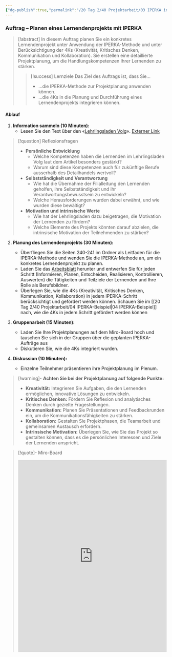 ```yaml
---
{"dg-publish":true,"permalink":"/20 Tag 2/40 Projektarbeit/03 IPERKA in der Praxis/"}
---
```



### Auftrag – Planen eines Lernendenprojekts mit IPERKA 

> [!abstract] In diesem Auftrag planen Sie ein konkretes Lernendenprojekt unter Anwendung der IPERKA-Methode und unter Berücksichtigung der 4Ks (Kreativität, Kritisches Denken, Kommunikation und Kollaboration). Sie erstellen eine detaillierte Projektplanung, um die Handlungskompetenzen Ihrer Lernenden zu stärken.
> 
> > [!success] Lernziele Das Ziel des Auftrags ist, dass Sie...
> > 
> > - ...die IPERKA-Methode zur Projektplanung anwenden können.
> > - ...die 4Ks in die Planung und Durchführung eines Lernendenprojekts integrieren können.


#### Ablauf

1. **Information sammeln (10 Minuten):**
    - Lesen Sie den Text über den «[Lehrlingsladen Volg](https://miro.com/app/board/uXjVLKN6QrM=/?moveToWidget=3458764607713883129&cot=14)». 
      [Externer Link](https://drive.google.com/file/d/103KGR4QmxiE8-aeKX2oT8A292NSd5KFq/view?usp=sharing)
>[!question] Reflexionsfragen
>- **Persönliche Entwicklung**
>    - Welche Kompetenzen haben die Lernenden im Lehrlingsladen Volg laut dem Artikel besonders gestärkt?
 >   - Warum sind diese Kompetenzen auch für zukünftige Berufe ausserhalb des Detailhandels wertvoll?
 >- **Selbstständigkeit und Verantwortung**
>      - Wie hat die Übernahme der Filialleitung den Lernenden geholfen, ihre Selbstständigkeit und ihr Verantwortungsbewusstsein zu entwickeln?
>    - Welche Herausforderungen wurden dabei erwähnt, und wie wurden diese bewältigt?
> - **Motivation und intrinsische Werte**
>	- Wie hat der Lehrlingsladen dazu beigetragen, die Motivation der Lernenden zu fördern?
>	- Welche Elemente des Projekts könnten darauf abzielen, die intrinsische Motivation der Teilnehmenden zu stärken?

2. **Planung des Lernendenprojekts (30 Minuten):**
    - Überfliegen Sie die Seiten 240-241 im Ordner als Leitfaden für die IPERKA-Methode und wenden Sie die IPERKA-Methode an, um ein konkretes Lernendenprojekt zu planen.
    - Laden Sie das [Arbeitsblatt](https://drive.google.com/file/d/108PqDPs40lI8V705PZxyMYoZBFbSIgWN/view?usp=sharing) herunter und entwerfen Sie für jeden Schritt (Informieren, Planen, Entscheiden, Realisieren, Kontrollieren, Auswerten) die Tätigkeiten und Teilziele der Lernenden und Ihre Rolle als Berufsbildner. 
    - Überlegen Sie, wie die 4Ks (Kreativität, Kritisches Denken, Kommunikation, Kollaboration) in jedem IPERKA-Schritt berücksichtigt und gefördert werden können. Schauen Sie im [[20 Tag 2/40 Projektarbeit/04 IPERKA-Beispiel\|04 IPERKA-Beispiel]] nach, wie die 4Ks in jedem Schritt gefördert werden können

3. **Gruppenarbeit (15 Minuten):**
    - Laden Sie Ihre Projektplanungen auf dem Miro-Board hoch und tauschen Sie sich in der Gruppen über die geplanten IPERKA-Aufträge aus
    - Diskutieren Sie, wie die 4Ks integriert wurden.
4. **Diskussion (10 Minuten):**
    - Einzelne Teilnehmer präsentieren ihre Projektplanung im Plenum.



> [!warning]- **Achten Sie bei der Projektplanung auf folgende Punkte:**
> 
> - **Kreativität:** Integrieren Sie Aufgaben, die den Lernenden ermöglichen, innovative Lösungen zu entwickeln.
> - **Kritisches Denken:** Fördern Sie Reflexion und analytisches Denken durch gezielte Fragestellungen.
> - **Kommunikation:** Planen Sie Präsentationen und Feedbackrunden ein, um die Kommunikationsfähigkeiten zu stärken.
> - **Kollaboration:** Gestalten Sie Projektphasen, die Teamarbeit und gemeinsamen Austausch erfordern.
> - **Intrinsische Motivation:** Überlegen Sie, wie Sie das Projekt so gestalten können, dass es die persönlichen Interessen und Ziele der Lernenden anspricht.

> [!quote]- Miro-Board
> 
> <iframe width="100%" height="600" src="https://miro.com/app/board/uXjVLKN6QrM=/?moveToWidget=3458764607714445864&cot=14" frameborder="0" scrolling="no" allow="fullscreen; clipboard-read; clipboard-write" allowfullscreen></iframe>